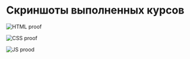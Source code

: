 # Скриншоты выполненных курсов

![HTML proof](./images/html.png)

![CSS proof](./images/css.png)

![JS prood](./images/js.png)
